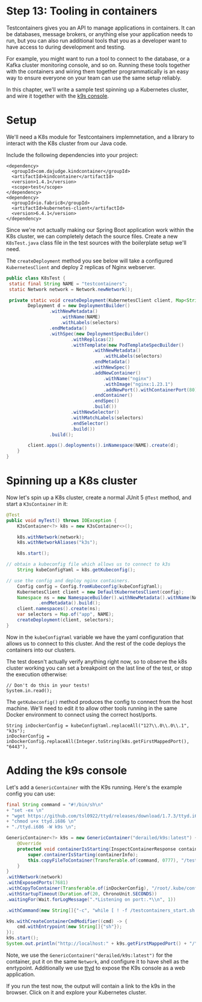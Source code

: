 # Step 13: Tooling in containers

Testcontainers gives you an API to manage applications in containers. 
It can be databases, message brokers, or anything else your application needs to run, but you can also run additional tools that you as a developer want to have access to during development and testing.

For example, you might want to run a tool to connect to the database, or a Kafka cluster monitoring console, and so on.
Running these tools together with the containers and wiring them together programmatically is an easy way to ensure everyone on your team can use the same setup reliably. 

In this chapter, we'll write a sample test spinning up a Kubernetes cluster, and wire it together with the [k9s console](https://k9scli.io/). 

# Setup 

We'll need a K8s module for Testcontainers implemnetation, and a library to interact with the K8s cluster from our Java code.

Include the following dependencies into your project: 

```
<dependency>
  <groupId>com.dajudge.kindcontainer</groupId>
  <artifactId>kindcontainer</artifactId>
  <version>1.4.1</version>
  <scope>test</scope>
</dependency>
<dependency>
  <groupId>io.fabric8</groupId>
  <artifactId>kubernetes-client</artifactId>
  <version>6.4.1</version>
</dependency>
```

Since we're not actually making our Spring Boot application work within the K8s cluster, we can completely detach the source files. 
Create a new `K8sTest.java` class file in the test sources with the boilerplate setup we'll need. 

The `createDeployment` method you see below will take a configured `KubernetesClient` and deploy 2 replicas of Nginx webserver. 

```java
public class K8sTest {
 static final String NAME = "testcontainers";
 static Network network = Network.newNetwork();

 private static void createDeployment(KubernetesClient client, Map<String, String> selectors) {
        Deployment d = new DeploymentBuilder()
                .withNewMetadata()
                    .withName(NAME)
                    .withLabels(selectors)
                .endMetadata()
                .withSpec(new DeploymentSpecBuilder()
                        .withReplicas(2)
                        .withTemplate(new PodTemplateSpecBuilder()
                                .withNewMetadata()
                                    .withLabels(selectors)
                                .endMetadata()
                                .withNewSpec()
                                .addNewContainer()
                                    .withName("nginx")
                                    .withImage("nginx:1.23.1")
                                    .addNewPort().withContainerPort(80).endPort()
                                .endContainer()
                                .endSpec()
                                .build())
                        .withNewSelector()
                        .withMatchLabels(selectors)
                        .endSelector()
                        .build())
                .build();

        client.apps().deployments().inNamespace(NAME).create(d);
    }
}
```

# Spinning up a K8s cluster
Now let's spin up a K8s cluster, create a normal JUnit 5 `@Test` method, and start a `K3sContainer` in it: 

```java
@Test
public void myTest() throws IOException {
    K3sContainer<?> k8s = new K3sContainer<>();

    k8s.withNetwork(network);
    k8s.withNetworkAliases("k3s");

    k8s.start();

// obtain a kubeconfig file which allows us to connect to k3s
    String kubeConfigYaml = k8s.getKubeconfig();

// use the config and deploy nginx containers. 
    Config config = Config.fromKubeconfig(kubeConfigYaml);
    KubernetesClient client = new DefaultKubernetesClient(config);
    Namespace ns = new NamespaceBuilder().withNewMetadata().withName(NAME)
            .endMetadata().build();
    client.namespaces().create(ns);
    var selectors = Map.of("app", NAME);
    createDeployment(client, selectors);
}
```

Now in the `kubeConfigYaml` variable we have the yaml configuration that allows us to connect to this cluster.
And the rest of the code deploys the containers into our clusters. 

The test doesn't actually verify anything right now, so to observe the k8s cluster working you can set a breakpoint on the last line of the test, or stop the execution otherwise: 

```
// Don't do this in your tests!
System.in.read();
```

The `getKubeconfig()` method produces the config to connect from the host machine.
We'll need to edit it to allow other tools running in the same Docker environment to connect using the correct host/ports. 

```
String inDockerConfig = kubeConfigYaml.replaceAll("127\\.0\\.0\\.1", "k3s");
inDockerConfig = inDockerConfig.replaceAll(Integer.toString(k8s.getFirstMappedPort(), "6443"),
```

# Adding the k9s console 

Let's add a `GenericContainer` with the K9s running. Here's the example config you can use: 

```java
final String command = "#!/bin/sh\n"
+ "set -ex \n"
+ "wget https://github.com/tsl0922/ttyd/releases/download/1.7.3/ttyd.i686 \n"
+ "chmod u+x ttyd.i686 \n"
+ "./ttyd.i686 -W k9s \n";

GenericContainer<?> k9s = new GenericContainer("derailed/k9s:latest") {
    @Override
    protected void containerIsStarting(InspectContainerResponse containerInfo) {
        super.containerIsStarting(containerInfo);
        this.copyFileToContainer(Transferable.of(command, 0777), "/testcontainers_start.sh");
    }
}
.withNetwork(network)
.withExposedPorts(7681)
.withCopyToContainer(Transferable.of(inDockerConfig), "/root/.kube/config")
.withStartupTimeout(Duration.of(20, ChronoUnit.SECONDS))
.waitingFor(Wait.forLogMessage(".*Listening on port:.*\\n", 1))

.withCommand(new String[]{"-c", "while [ ! -f /testcontainers_start.sh ]; do sleep 0.1; done; /testcontainers_start.sh"});

k9s.withCreateContainerCmdModifier((cmd) -> {
    cmd.withEntrypoint(new String[]{"sh"});
});
k9s.start();
System.out.println("http://localhost:" + k9s.getFirstMappedPort() + "/");
```

Note, we use the `GenericContainer("derailed/k9s:latest")` for the container, put it on the same `Network`, and configure it to have shell as the enrtypoint. 
Additionally we use [ttyd](https://github.com/tsl0922/ttyd) to expose the K9s console as a web application. 

If you run the test now, the output will contain a link to the k9s in the browser. Click on it and explore your Kubernetes cluster. 
